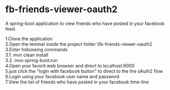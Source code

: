 # fb-friends-viewer-oauth2
A spring-boot application to view friends who have posted in your facebook feed.

1.Clone the application <br />
2.Open the teminal inside the project folder <path>\fb-friends-viewer-oauth2 <br />
3.Enter folloowing commands <br />
   3.1. mvn clean install <br />
   3.2. mvn spring-boot:run <br />
4.Open your favorit web browser and direct to localhost:9000 <br />
5.just click the "login with facebook button" to direct to the the oAuth2 flow <br />
6.Login using your facebook user name and password <br />
7.View the list of friends who have posted in your facebook time-line <br />


